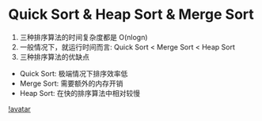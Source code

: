 # Quick Sort & Heap Sort & Merge Sort

1. 三种排序算法的时间复杂度都是 O(nlogn)
2. 一般情况下，就运行时间而言: Quick Sort < Merge Sort < Heap Sort
3. 三种排序算法的优缺点
- Quick Sort: 极端情况下排序效率低
- Merge Sort: 需要额外的内存开销
- Heap Sort: 在快的排序算法中相对较慢

[!avatar](/pic/sort_comparison.png)

